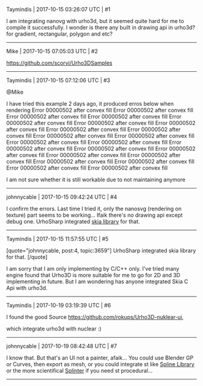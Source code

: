 Taymindis | 2017-10-15 03:26:07 UTC | #1

I am integrating nanovg with urho3d, but it seemed quite hard for me to compile it successfully. I wonder is there any built in drawing api in urho3d? for gradient, rectangular, polygon and etc?

-------------------------

Mike | 2017-10-15 07:05:03 UTC | #2

https://github.com/scorvi/Urho3DSamples

-------------------------

Taymindis | 2017-10-15 07:12:06 UTC | #3

@Mike

I have tried this example 2 days ago,  it produced erros below when rendering 
Error 00000502 after convex fill
Error 00000502 after convex fill
Error 00000502 after convex fill
Error 00000502 after convex fill
Error 00000502 after convex fill
Error 00000502 after convex fill
Error 00000502 after convex fill
Error 00000502 after convex fill
Error 00000502 after convex fill
Error 00000502 after convex fill
Error 00000502 after convex fill
Error 00000502 after convex fill
Error 00000502 after convex fill
Error 00000502 after convex fill
Error 00000502 after convex fill
Error 00000502 after convex fill
Error 00000502 after convex fill
Error 00000502 after convex fill
Error 00000502 after convex fill
Error 00000502 after convex fill
Error 00000502 after convex fill
Error 00000502 after convex fill


I am not sure whether it is still workable due to not maintaining anymore

-------------------------

johnnycable | 2017-10-15 09:42:24 UTC | #4

I confirm the errors. Last time I tried it, only the nanosvg (rendering on texture) part seems to be working...
Ifaik there's no drawing api except debug one. UrhoSharp integrated [skia library](https://skia.org/) for that.

-------------------------

Taymindis | 2017-10-15 11:57:55 UTC | #5

[quote="johnnycable, post:4, topic:3659"]
UrhoSharp integrated skia library for that.
[/quote]

I am sorry that I am only implementing by C/C++ only. I've tried many engine found that Urho3D is more suitable for me to go for 2D and 3D implementing in future. But I am wondering has anyone integrated Skia C Api  with urho3d.

-------------------------

Taymindis | 2017-10-19 03:19:39 UTC | #6

I found the good Source https://github.com/rokups/Urho3D-nuklear-ui, 

which integrate urho3d with nuclear :)

-------------------------

johnnycable | 2017-10-19 08:42:48 UTC | #7

I know that. But that's an UI not a painter, afaik...
You could use Blender GP or Curves, then export as mesh, or you could integrate st like [Spline Library](https://github.com/ejmahler/SplineLibrary) or the more scientifical [Splinter](https://github.com/bgrimstad/splinter) if you need st procedural...

-------------------------

